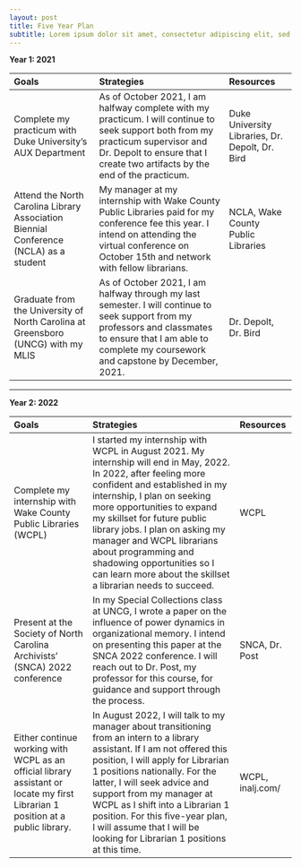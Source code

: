 ```yaml
---
layout: post
title: Five Year Plan
subtitle: Lorem ipsum dolor sit amet, consectetur adipiscing elit, sed do eiusmod tempor incididunt ut labore et dolore magna aliqua. Ut enim ad minim veniam, quis nostrud exercitation ullamco laboris nisi ut aliquip ex ea commodo consequat..
---
```


**Year 1: 2021**

| Goals | Strategies | Resources |
| :------ |:--- | :--- |
| Complete my practicum with Duke University’s AUX Department | As of October 2021, I am halfway complete with my practicum. I will continue to seek support both from my practicum supervisor and Dr. Depolt to ensure that I create two artifacts by the end of the practicum. | Duke University Libraries, Dr. Depolt, Dr. Bird |
| Attend the North Carolina Library Association Biennial Conference (NCLA) as a student | My manager at my internship with Wake County Public Libraries paid for my conference fee this year. I intend on attending the virtual conference on October 15th and network with fellow librarians. |NCLA, Wake County Public Libraries|
| Graduate from the University of North Carolina at Greensboro (UNCG) with my MLIS | As of October 2021, I am halfway through my last semester. I will continue to seek support from my professors and classmates to ensure that I am able to complete my coursework and capstone by December, 2021. | Dr. Depolt, Dr. Bird |


-----------------------------------------------------

**Year 2: 2022**

| Goals | Strategies | Resources |
| :------ |:--- | :--- |
| Complete my internship with Wake County Public Libraries (WCPL) | I started my internship with WCPL in August 2021. My internship will end in May, 2022. In 2022, after feeling more confident and established in my internship, I plan on seeking more opportunities to expand my skillset for future public library jobs. I plan on asking my manager and WCPL librarians about programming and shadowing opportunities so I can learn more about the skillset a librarian needs to succeed. | WCPL |
| Present at the Society of North Carolina Archivists’ (SNCA) 2022 conference | In my Special Collections class at UNCG, I wrote a paper on the influence of power dynamics in organizational memory. I intend on presenting this paper at the SNCA 2022 conference. I will reach out to Dr. Post, my professor for this course, for guidance and support through the process. | SNCA, Dr. Post |
| Either continue working with WCPL as an official library assistant or locate my first Librarian 1 position at a public library. |In August 2022, I will talk to my manager about transitioning from an intern to a library assistant. If I am not offered this position, I will apply for Librarian 1 positions nationally. For the latter, I will seek advice and support from my manager at WCPL as I shift into a Librarian 1 position.  For this five-year plan, I will assume that I will be looking for Librarian 1 positions at this time. | WCPL, inalj.com/ |
